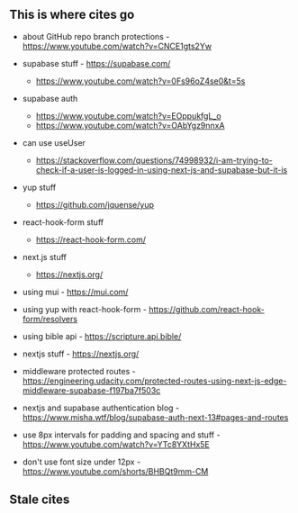 ## This is where cites go

- about GitHub repo branch protections - https://www.youtube.com/watch?v=CNCE1gts2Yw


- supabase stuff - https://supabase.com/
    - https://www.youtube.com/watch?v=0Fs96oZ4se0&t=5s
- supabase auth
    - https://www.youtube.com/watch?v=EOppukfgL_o
    - https://www.youtube.com/watch?v=OAbYgz9nnxA

- can use useUser
    - https://stackoverflow.com/questions/74998932/i-am-trying-to-check-if-a-user-is-logged-in-using-next-js-and-supabase-but-it-is


- yup stuff
    - https://github.com/jquense/yup



- react-hook-form stuff
    - https://react-hook-form.com/



- next.js stuff
    - https://nextjs.org/


- using mui - https://mui.com/

- using yup with react-hook-form - https://github.com/react-hook-form/resolvers



- using bible api - https://scripture.api.bible/

- nextjs stuff - https://nextjs.org/



- middleware protected routes - https://engineering.udacity.com/protected-routes-using-next-js-edge-middleware-supabase-f197ba7f503c
- nextjs and supabase authentication blog - https://www.misha.wtf/blog/supabase-auth-next-13#pages-and-routes

- use 8px intervals for padding and spacing and stuff - https://www.youtube.com/watch?v=YTc8YXtHx5E
- don't use font size under 12px - https://www.youtube.com/shorts/BHBQt9mm-CM



## Stale cites
